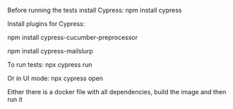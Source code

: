 Before running the tests install Cypress:
npm install cypress

Install plugins for Cypress:

npm install cypress-cucumber-preprocessor

npm install cypress-mailslurp

To run tests:
npx cypress run


Or in UI mode:
npx cypress open

Either there is a docker file with all dependencies, build the image and then run it